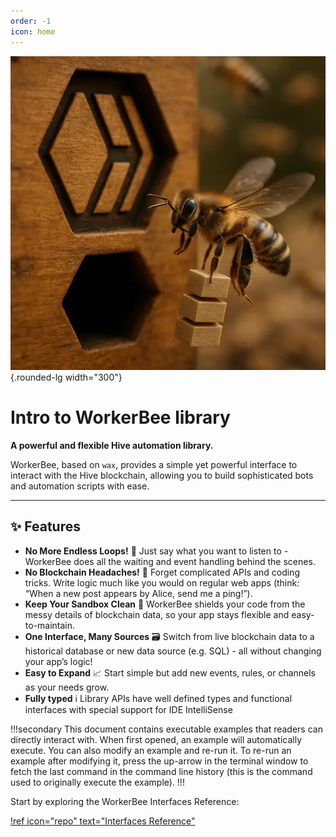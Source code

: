 ```yaml
---
order: -1
icon: home
---
```


![](./static/ai-bee.webp){.rounded-lg width="300"}

# Intro to WorkerBee library

**A powerful and flexible Hive automation library.**

WorkerBee, based on `wax`, provides a simple yet powerful interface to interact with the Hive blockchain, allowing you to build sophisticated bots and automation scripts with ease.

---

## ✨ Features

- **No More Endless Loops!** 🔄 Just say what you want to listen to - WorkerBee does all the waiting and event handling behind the scenes.
- **No Blockchain Headaches!** 🧩 Forget complicated APIs and coding tricks. Write logic much like you would on regular web apps (think: “When a new post appears by Alice, send me a ping!”).
- **Keep Your Sandbox Clean** 🧼 WorkerBee shields your code from the messy details of blockchain data, so your app stays flexible and easy-to-maintain.
- **One Interface, Many Sources** 🗃️ Switch from live blockchain data to a historical database or new data source (e.g. SQL) - all without changing your app’s logic!
- **Easy to Expand** 📈 Start simple but add new events, rules, or channels as your needs grow.
- **Fully typed** ℹ️ Library APIs have well defined types and functional interfaces with special support for IDE IntelliSense

!!!secondary
This document contains executable examples that readers can directly interact with. When first opened, an example will automatically execute. You can also modify an example and re-run it. To re-run an example after modifying it, press the up-arrow in the terminal window to fetch the last command in the command line history (this is the command used to originally execute the example).
!!!

Start by exploring the WorkerBee Interfaces Reference:

[!ref icon="repo" text="Interfaces Reference"](./interfaces/)
